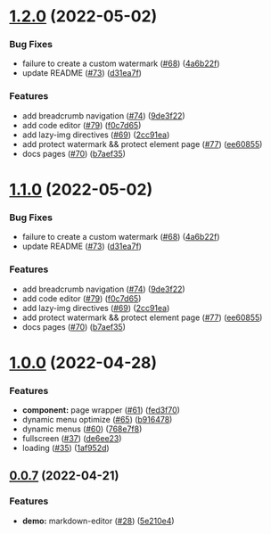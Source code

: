 # [1.2.0](https://github.com/developer-plus/vue-hbs-admin/compare/v1.0.0...v1.2.0) (2022-05-02)


### Bug Fixes

* failure to create a custom watermark ([#68](https://github.com/developer-plus/vue-hbs-admin/issues/68)) ([4a6b22f](https://github.com/developer-plus/vue-hbs-admin/commit/4a6b22f1dbd2dd34002353ae18a9e8e12f443b4a))
* update README ([#73](https://github.com/developer-plus/vue-hbs-admin/issues/73)) ([d31ea7f](https://github.com/developer-plus/vue-hbs-admin/commit/d31ea7f6b650655c9079c316239d20bbefb8bb9e))


### Features

* add breadcrumb navigation ([#74](https://github.com/developer-plus/vue-hbs-admin/issues/74)) ([9de3f22](https://github.com/developer-plus/vue-hbs-admin/commit/9de3f22037570b35ec7ba10a00785c1d05e4337a))
* add code editor ([#79](https://github.com/developer-plus/vue-hbs-admin/issues/79)) ([f0c7d65](https://github.com/developer-plus/vue-hbs-admin/commit/f0c7d65537939fff1683652ca7de8e15a1cc26a8))
* add lazy-img directives ([#69](https://github.com/developer-plus/vue-hbs-admin/issues/69)) ([2cc91ea](https://github.com/developer-plus/vue-hbs-admin/commit/2cc91ea877f02ef855b87a770148934cc725e73a))
* add protect watermark && protect element page ([#77](https://github.com/developer-plus/vue-hbs-admin/issues/77)) ([ee60855](https://github.com/developer-plus/vue-hbs-admin/commit/ee60855700e577a7ce891ed6d38321cf18501270))
* docs pages ([#70](https://github.com/developer-plus/vue-hbs-admin/issues/70)) ([b7aef35](https://github.com/developer-plus/vue-hbs-admin/commit/b7aef35eeb2b29489ea370536382c5548987bc1c))



# [1.1.0](https://github.com/developer-plus/vue-hbs-admin/compare/v1.0.0...v1.1.0) (2022-05-02)


### Bug Fixes

* failure to create a custom watermark ([#68](https://github.com/developer-plus/vue-hbs-admin/issues/68)) ([4a6b22f](https://github.com/developer-plus/vue-hbs-admin/commit/4a6b22f1dbd2dd34002353ae18a9e8e12f443b4a))
* update README ([#73](https://github.com/developer-plus/vue-hbs-admin/issues/73)) ([d31ea7f](https://github.com/developer-plus/vue-hbs-admin/commit/d31ea7f6b650655c9079c316239d20bbefb8bb9e))


### Features

* add breadcrumb navigation ([#74](https://github.com/developer-plus/vue-hbs-admin/issues/74)) ([9de3f22](https://github.com/developer-plus/vue-hbs-admin/commit/9de3f22037570b35ec7ba10a00785c1d05e4337a))
* add code editor ([#79](https://github.com/developer-plus/vue-hbs-admin/issues/79)) ([f0c7d65](https://github.com/developer-plus/vue-hbs-admin/commit/f0c7d65537939fff1683652ca7de8e15a1cc26a8))
* add lazy-img directives ([#69](https://github.com/developer-plus/vue-hbs-admin/issues/69)) ([2cc91ea](https://github.com/developer-plus/vue-hbs-admin/commit/2cc91ea877f02ef855b87a770148934cc725e73a))
* add protect watermark && protect element page ([#77](https://github.com/developer-plus/vue-hbs-admin/issues/77)) ([ee60855](https://github.com/developer-plus/vue-hbs-admin/commit/ee60855700e577a7ce891ed6d38321cf18501270))
* docs pages ([#70](https://github.com/developer-plus/vue-hbs-admin/issues/70)) ([b7aef35](https://github.com/developer-plus/vue-hbs-admin/commit/b7aef35eeb2b29489ea370536382c5548987bc1c))



# [1.0.0](https://github.com/developer-plus/vue-hbs-admin/compare/v0.0.7...v1.0.0) (2022-04-28)


### Features

* **component:** page wrapper ([#61](https://github.com/developer-plus/vue-hbs-admin/issues/61)) ([fed3f70](https://github.com/developer-plus/vue-hbs-admin/commit/fed3f70eed106a26f694904a06d5183149bfc348))
* dynamic menu optimize ([#65](https://github.com/developer-plus/vue-hbs-admin/issues/65)) ([b916478](https://github.com/developer-plus/vue-hbs-admin/commit/b9164780d640abe521bf2088b0a60297549edc58))
* dynamic menus ([#60](https://github.com/developer-plus/vue-hbs-admin/issues/60)) ([768e7f8](https://github.com/developer-plus/vue-hbs-admin/commit/768e7f8b36e3c4a1d77042fb5bff8c50b3c702af))
* fullscreen ([#37](https://github.com/developer-plus/vue-hbs-admin/issues/37)) ([de6ee23](https://github.com/developer-plus/vue-hbs-admin/commit/de6ee23fa9dbf159b4ed83f36e9c9f84bcec8b14))
* loading ([#35](https://github.com/developer-plus/vue-hbs-admin/issues/35)) ([1af952d](https://github.com/developer-plus/vue-hbs-admin/commit/1af952d0b0ce9865eef08230f301940284702128))



## [0.0.7](https://github.com/Hongbusi/vue-hbs-admin/compare/v0.0.6...v0.0.7) (2022-04-21)


### Features

* **demo:** markdown-editor ([#28](https://github.com/Hongbusi/vue-hbs-admin/issues/28)) ([5e210e4](https://github.com/Hongbusi/vue-hbs-admin/commit/5e210e45625e55562899e142e3cfd962720a8d77))



